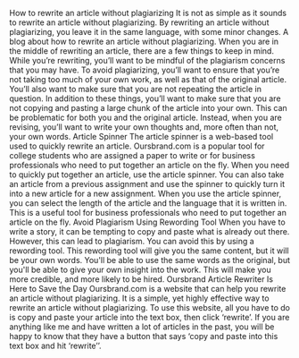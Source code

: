 How to rewrite an article without plagiarizing
It is not as simple as it sounds to rewrite an article without plagiarizing. By rewriting an article without plagiarizing, you leave it in the same language, with some minor changes. A blog about how to rewrite an article without plagiarizing.
When you are in the middle of rewriting an article, there are a few things to keep in mind. While you’re rewriting, you’ll want to be mindful of the plagiarism concerns that you may have. To avoid plagiarizing, you’ll want to ensure that you’re not taking too much of your own work, as well as that of the original article. You’ll also want to make sure that you are not repeating the article in question. In addition to these things, you’ll want to make sure that you are not copying and pasting a large chunk of the article into your own. This can be problematic for both you and the original article. Instead, when you are revising, you’ll want to write your own thoughts and, more often than not, your own words.
Article Spinner
The article spinner is a web-based tool used to quickly rewrite an article. Oursbrand.com is a popular tool for college students who are assigned a paper to write or for business professionals who need to put together an article on the fly. When you need to quickly put together an article, use the article spinner. You can also take an article from a previous assignment and use the spinner to quickly turn it into a new article for a new assignment. When you use the article spinner, you can select the length of the article and the language that it is written in. This is a useful tool for business professionals who need to put together an article on the fly.
Avoid Plagiarism Using Rewording Tool
When you have to write a story, it can be tempting to copy and paste what is already out there. However, this can lead to plagiarism. You can avoid this by using a rewording tool. This rewording tool will give you the same content, but it will be your own words. You'll be able to use the same words as the original, but you'll be able to give your own insight into the work. This will make you more credible, and more likely to be hired.
Oursbrand Article Rewriter Is Here to Save the Day
Oursbrand.com is a website that can help you rewrite an article without plagiarizing. It is a simple, yet highly effective way to rewrite an article without plagiarizing. To use this website, all you have to do is copy and paste your article into the text box, then click ‘rewrite’. If you are anything like me and have written a lot of articles in the past, you will be happy to know that they have a button that says ‘copy and paste into this text box and hit ‘rewrite’’.


